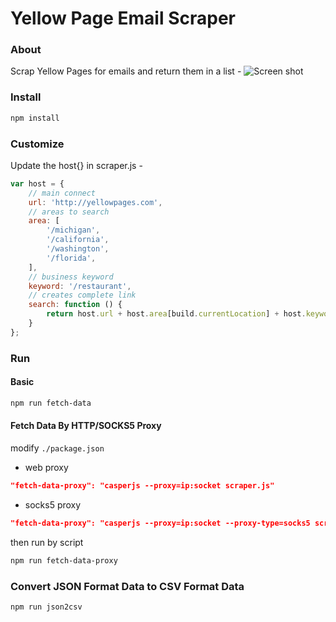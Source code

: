 # Yellow Page Email Scraper
### About
Scrap Yellow Pages for emails and return them in a list -
![Screen shot](http://i.imgur.com/h1yCp0p.png)

### Install
```bash
npm install
```
### Customize
Update the host{} in scraper.js -
```js
var host = {
    // main connect
    url: 'http://yellowpages.com',
    // areas to search
    area: [
        '/michigan',
        '/california',
        '/washington',
        '/florida',
    ],
    // business keyword
    keyword: '/restaurant',
    // creates complete link
    search: function () {
        return host.url + host.area[build.currentLocation] + host.keyword;
    }
};
```

### Run
#### Basic

```bash
npm run fetch-data
```

#### Fetch Data By HTTP/SOCKS5 Proxy
modify `./package.json`

* web proxy
```json
"fetch-data-proxy": "casperjs --proxy=ip:socket scraper.js"
```
* socks5 proxy
```json
"fetch-data-proxy": "casperjs --proxy=ip:socket --proxy-type=socks5 scraper.js"
```

then run by script
```bash
npm run fetch-data-proxy
```

### Convert JSON Format Data to CSV Format Data
```bash
npm run json2csv
```
